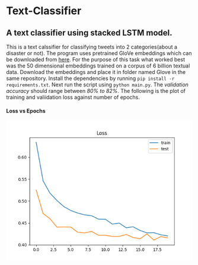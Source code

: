 # Text-Classifier
## A text classifier using stacked LSTM model.
This is a text calssifier for classifying tweets into 2 categories(about a disaster or not). The program uses pretrained GloVe embeddings which can be downloaded from [here](http://nlp.stanford.edu/data/glove.6B.zip). For the purpose of this task what worked best was the 50 dimensional embeddings trained on a corpus of 6 billion textual data. Download the embeddings and place it in folder named Glove in the same repository. Install the dependencies by running `pip install -r requirements.txt`. Next run the script using `python main.py`. The *validation accuracy* should range between *80% to 82%*. The following is the plot of training and valiidation loss against number of epochs.

#### Loss vs Epochs
![](bestone.png)